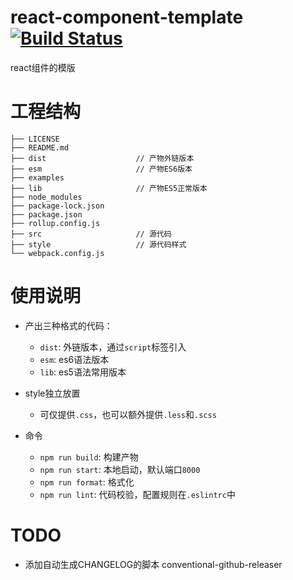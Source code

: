 # react-component-template[![Build Status](https://travis-ci.org/damujiangr/react-component-template.svg?branch=master)](https://travis-ci.org/damujiangr/react-component-template) 

react组件的模版

# 工程结构

```
├── LICENSE
├── README.md
├── dist                    // 产物外链版本
├── esm                     // 产物ES6版本
├── examples
├── lib                     // 产物ES5正常版本
├── node_modules
├── package-lock.json
├── package.json
├── rollup.config.js
├── src                     // 源代码
├── style                   // 源代码样式
└── webpack.config.js
```
# 使用说明
- 产出三种格式的代码：
    + `dist`: 外链版本，通过`script`标签引入
    + `esm`: es6语法版本
    + `lib`: es5语法常用版本

- style独立放置
    + 可仅提供`.css`，也可以额外提供`.less`和`.scss`

- 命令
    + `npm run build`: 构建产物
    + `npm run start`: 本地启动，默认端口`8000`
    + `npm run format`: 格式化
    + `npm run lint`: 代码校验，配置规则在`.eslintrc`中

# TODO
- 添加自动生成CHANGELOG的脚本 conventional-github-releaser
